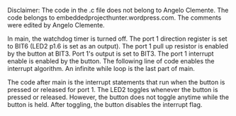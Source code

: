 Disclaimer: The code in the .c file does not belong to Angelo Clemente. The code belongs to embeddedprojecthunter.wordpress.com. The comments were edited by Angelo Clemente.

In main, the watchdog timer is turned off. The port 1 direction register is set to BIT6 (LED2 p1.6 is set as an output). The port 1 pull up resistor is enabled by the button at BIT3. Port 1's output is set to BIT3. The port 1 interrupt enable is enabled by the button. The following line of code enables the interrupt algorithm. An infinite while loop is the last part of main.

The code after main is the interrupt statements that run when the button is pressed or released for port 1. The LED2 toggles whenever the button is pressed or released. However, the button does not toggle anytime while the button is held. After toggling, the button disables the interrupt flag.
